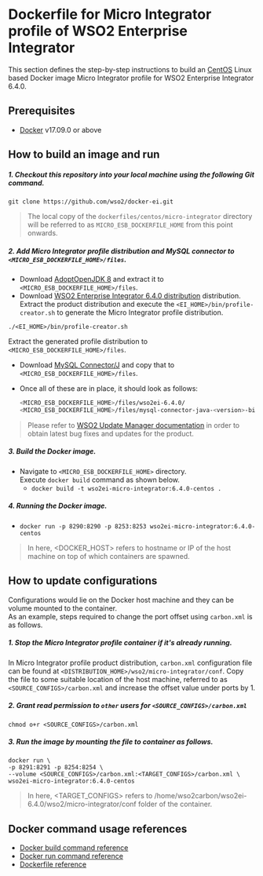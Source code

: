 # Dockerfile for Micro Integrator profile of WSO2 Enterprise Integrator #
This section defines the step-by-step instructions to build an [CentOS](https://hub.docker.com/_/centos/) Linux based Docker image
Micro Integrator profile for WSO2 Enterprise Integrator 6.4.0.

## Prerequisites

* [Docker](https://www.docker.com/get-docker) v17.09.0 or above


## How to build an image and run
##### 1. Checkout this repository into your local machine using the following Git command.
```
git clone https://github.com/wso2/docker-ei.git
```

>The local copy of the `dockerfiles/centos/micro-integrator` directory will be referred to as `MICRO_ESB_DOCKERFILE_HOME` from this point onwards.

##### 2. Add Micro Integrator profile distribution and MySQL connector to `<MICRO_ESB_DOCKERFILE_HOME>/files`.

- Download [AdoptOpenJDK 8](https://adoptopenjdk.net/) and extract it to `<MICRO_ESB_DOCKERFILE_HOME>/files`.
- Download [WSO2 Enterprise Integrator 6.4.0 distribution](https://wso2.com/integration/) distribution.
Extract the product distribution and execute the `<EI_HOME>/bin/profile-creator.sh` to generate the Micro Integrator
profile distribution.

```
./<EI_HOME>/bin/profile-creator.sh
``` 

Extract the generated profile distribution to `<MICRO_ESB_DOCKERFILE_HOME>/files`.
- Download [MySQL Connector/J](https://downloads.mysql.com/archives/c-j)
and copy that to `<MICRO_ESB_DOCKERFILE_HOME>/files`.
- Once all of these are in place, it should look as follows:

  ```bash
  <MICRO_ESB_DOCKERFILE_HOME>/files/wso2ei-6.4.0/
  <MICRO_ESB_DOCKERFILE_HOME>/files/mysql-connector-java-<version>-bin.jar
  ```

>Please refer to [WSO2 Update Manager documentation]( https://docs.wso2.com/display/WUM300/WSO2+Update+Manager)
in order to obtain latest bug fixes and updates for the product.

##### 3. Build the Docker image.
- Navigate to `<MICRO_ESB_DOCKERFILE_HOME>` directory. <br>
  Execute `docker build` command as shown below.
    + `docker build -t wso2ei-micro-integrator:6.4.0-centos .`
    
##### 4. Running the Docker image.
- `docker run -p 8290:8290 -p 8253:8253 wso2ei-micro-integrator:6.4.0-centos`
    
>In here, <DOCKER_HOST> refers to hostname or IP of the host machine on top of which containers are spawned.


## How to update configurations
Configurations would lie on the Docker host machine and they can be volume mounted to the container. <br>
As an example, steps required to change the port offset using `carbon.xml` is as follows.

##### 1. Stop the Micro Integrator profile container if it's already running.
In Micro Integrator profile product distribution, `carbon.xml` configuration file can be found at `<DISTRIBUTION_HOME>/wso2/micro-integrator/conf`.
Copy the file to some suitable location of the host machine, referred to as `<SOURCE_CONFIGS>/carbon.xml` and
increase the offset value under ports by 1.

##### 2. Grant read permission to `other` users for `<SOURCE_CONFIGS>/carbon.xml`
```
chmod o+r <SOURCE_CONFIGS>/carbon.xml
```

##### 3. Run the image by mounting the file to container as follows.
```
docker run \
-p 8291:8291 -p 8254:8254 \
--volume <SOURCE_CONFIGS>/carbon.xml:<TARGET_CONFIGS>/carbon.xml \
wso2ei-micro-integrator:6.4.0-centos
```

>In here, <TARGET_CONFIGS> refers to /home/wso2carbon/wso2ei-6.4.0/wso2/micro-integrator/conf folder of the container.


## Docker command usage references

* [Docker build command reference](https://docs.docker.com/engine/reference/commandline/build/)
* [Docker run command reference](https://docs.docker.com/engine/reference/run/)
* [Dockerfile reference](https://docs.docker.com/engine/reference/builder/)
